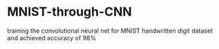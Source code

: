 # MNIST-through-CNN
training the convolutional neural net for MNIST handwritten digit dataset and achieved accuracy of 98%
